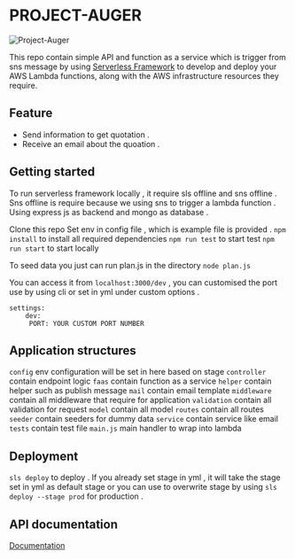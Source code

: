 # PROJECT-AUGER

![Project-Auger](https://github.com/killallskywalker/project-auger/workflows/Project-Auger/badge.svg)

This repo contain simple API and function as a service which is trigger from sns message by using [Serverless Framework](https://www.serverless.com/framework/docs/providers/aws/guide/intro/) to  develop and deploy your AWS Lambda functions, along with the AWS infrastructure resources they require. 

## Feature
  - Send information to get quotation .
  - Receive an email about the quoation .
  
## Getting started 

To run serverless framework locally , it require sls offline and sns offline . Sns offline is require because we using sns to trigger a lambda function . Using  express js as backend and mongo as database . 

Clone this repo
Set env in config file , which is example file is provided . 
```npm install``` to install all required dependencies
```npm run test``` to start test
```npm run start``` to start locally

To seed data you just can run plan.js in the directory  ```node plan.js```

You can access it from ```localhost:3000/dev``` , you can customised the port use by using cli or set in yml
under custom options .
```
settings:
    dev:
     PORT: YOUR CUSTOM PORT NUMBER
```

## Application structures
```config``` env configuration will be set in here based on stage
```controller``` contain endpoint logic
```faas``` contain function as a service 
```helper``` contain helper such as publish message
```mail``` contain email template
```middleware``` contain all middleware that require for application
```validation``` contain all validation for request 
```model``` contain all model
```routes``` contain all routes
```seeder``` contain seeders for dummy data
```service``` contain service like email 
```tests``` contain test file
```main.js``` main handler to wrap into lambda

## Deployment
```sls deploy``` to deploy . If you already set stage in yml , it will take the stage set in yml as default stage or you can use to overwrite stage by using ```sls deploy --stage prod``` for production . 

## API documentation
[Documentation](https://documenter.getpostman.com/view/8054127/T1DsAw83?version=latest)




